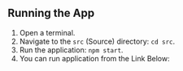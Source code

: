 ## Running the App
1. Open a terminal.
2. Navigate to the `src` (Source) directory: `cd src`.
3. Run the application: `npm start`.
4. You can run application from the Link Below:
